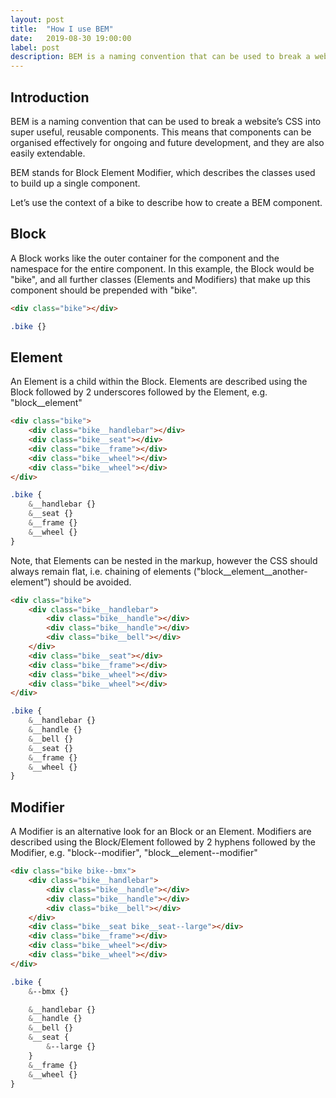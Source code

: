 ```yaml
---
layout: post
title:  "How I use BEM"
date:   2019-08-30 19:00:00
label: post
description: BEM is a naming convention that can be used to break a website’s CSS into super useful, reusable components.
---
```

## Introduction

BEM is a naming convention that can be used to break a website’s CSS into super useful, reusable components. This means that components can be organised effectively for ongoing and future development, and they are also easily extendable.

BEM stands for Block Element Modifier, which describes the classes used to build up a single component.

Let’s use the context of a bike to describe how to create a BEM component.

## Block

A Block works like the outer container for the component and the namespace for the entire component. In this example, the Block would be "bike", and all further classes (Elements and Modifiers) that make up this component should be prepended with "bike".

```html
<div class="bike"></div>
```

```scss
.bike {}
```

## Element

An Element is a child within the Block. Elements are described using the Block followed by 2 underscores followed by the Element, e.g. "block__element"

```html
<div class="bike">
    <div class="bike__handlebar"></div>
    <div class="bike__seat"></div>
    <div class="bike__frame"></div>
    <div class="bike__wheel"></div>
    <div class="bike__wheel"></div>
</div>
```

```scss
.bike {
    &__handlebar {}
    &__seat {}
    &__frame {}
    &__wheel {}
}
```

Note, that Elements can be nested in the markup, however the CSS should always remain flat, i.e. chaining of elements ("block__element__another-element”) should be avoided.

```html
<div class="bike">
    <div class="bike__handlebar">
        <div class="bike__handle"></div>
        <div class="bike__handle"></div>
        <div class="bike__bell"></div>
    </div>
    <div class="bike__seat"></div>
    <div class="bike__frame"></div>
    <div class="bike__wheel"></div>
    <div class="bike__wheel"></div>
</div>
```

```scss
.bike {
    &__handlebar {}
    &__handle {}
    &__bell {}
    &__seat {}
    &__frame {}
    &__wheel {}
}
```

## Modifier

A Modifier is an alternative look for an Block or an Element. Modifiers are described using the Block/Element followed by 2 hyphens followed by the Modifier, e.g. "block--modifier", "block__element--modifier"

```html
<div class="bike bike--bmx">
    <div class="bike__handlebar">
        <div class="bike__handle"></div>
        <div class="bike__handle"></div>
        <div class="bike__bell"></div>
    </div>
    <div class="bike__seat bike__seat--large"></div>
    <div class="bike__frame"></div>
    <div class="bike__wheel"></div>
    <div class="bike__wheel"></div>
</div>
```

```scss
.bike {
    &--bmx {}

    &__handlebar {}
    &__handle {}
    &__bell {}
    &__seat {
        &--large {}
    }
    &__frame {}
    &__wheel {}
}
```
